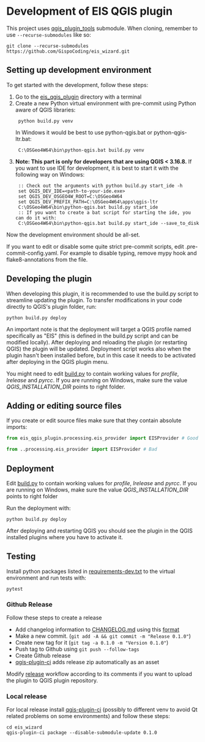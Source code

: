 Development of EIS QGIS plugin
===========================

This project uses [qgis_plugin_tools](https://github.com/Gispo/qgis_plugin_tools) submodule. When cloning, remember to use `--recurse-submodules` like so:

`git clone --recurse-submodules https://github.com/GispoCoding/eis_wizard.git`

## Setting up development environment

To get started with the development, follow these steps:

1. Go to the [eis_qgis_plugin](../eis_qgis_plugin) directory with a terminal
1. Create a new Python virtual environment with pre-commit using Python aware of QGIS libraries:
   ```shell
    python build.py venv
    ```
   In Windows it would be best to use python-qgis.bat or python-qgis-ltr.bat:
   ```shell
    C:\OSGeo4W64\bin\python-qgis.bat build.py venv
   ```
1. **Note: This part is  only for developers that are using QGIS < 3.16.8.** If you want to use IDE for development, it is best to start it with the
   following way on Windows:
   ```shell
    :: Check out the arguments with python build.py start_ide -h
    set QGIS_DEV_IDE=<path-to-your-ide.exe>
    set QGIS_DEV_OSGEO4W_ROOT=C:\OSGeo4W64
    set QGIS_DEV_PREFIX_PATH=C:\OSGeo4W64\apps\qgis-ltr
    C:\OSGeo4W64\bin\python-qgis.bat build.py start_ide
    :: If you want to create a bat script for starting the ide, you can do it with:
    C:\OSGeo4W64\bin\python-qgis.bat build.py start_ide --save_to_disk
   ```

Now the development environment should be all-set.

If you want to edit or disable some quite strict pre-commit scripts, edit .pre-commit-config.yaml.
For example to disable typing, remove mypy hook and flake8-annotations from the file.


## Developing the plugin

When developing this plugin, it is recommended to use the build.py script to streamline updating the plugin. To transfer modifications in your code directly to QGIS's plugin folder, run:

```shell script
python build.py deploy
```

An important note is that the deployment will target a QGIS profile named specifically as "EIS" (this is defined in the build.py script and can be modified locally). After deploying and reloading the plugin (or restarting QGIS) the plugin will be updated. Deployment script works also when the plugin hasn't been installed before, but in this case it needs to be activated after deploying in the QGIS plugin menu.

You might need to edit [build.py](../eis_qgis_plugin/build.py) to contain working values for *profile*, *lrelease* and *pyrcc*. If you are
running on Windows, make sure the value *QGIS_INSTALLATION_DIR* points to right folder.


## Adding or editing  source files

If you create or edit source files make sure that they contain absolute imports:

```python
from eis_qgis_plugin.processing.eis_provider import EISProvider # Good

from ..processing.eis_provider import EISProvider # Bad
```


## Deployment

Edit [build.py](../eis_wizard/build.py) to contain working values for *profile*, *lrelease* and *pyrcc*. If you are
running on Windows, make sure the value *QGIS_INSTALLATION_DIR* points to right folder

Run the deployment with:

```shell script
python build.py deploy
```

After deploying and restarting QGIS you should see the plugin in the QGIS installed plugins where you have to activate
it.


## Testing

Install python packages listed in [requirements-dev.txt](../requirements-dev.txt) to the virtual environment
and run tests with:

```shell script
pytest
```

### Github Release

Follow these steps to create a release

* Add changelog information to [CHANGELOG.md](../CHANGELOG.md) using this
  [format](https://raw.githubusercontent.com/opengisch/qgis-plugin-ci/master/CHANGELOG.md)
* Make a new commit. (`git add -A && git commit -m "Release 0.1.0"`)
* Create new tag for it (`git tag -a 0.1.0 -m "Version 0.1.0"`)
* Push tag to Github using `git push --follow-tags`
* Create Github release
* [qgis-plugin-ci](https://github.com/opengisch/qgis-plugin-ci) adds release zip automatically as an asset

Modify [release](../.github/workflows/release.yml) workflow according to its comments if you want to upload the
plugin to QGIS plugin repository.

### Local release

For local release install [qgis-plugin-ci](https://github.com/opengisch/qgis-plugin-ci) (possibly to different venv
to avoid Qt related problems on some environments) and follow these steps:
```shell
cd eis_wizard
qgis-plugin-ci package --disable-submodule-update 0.1.0
```
